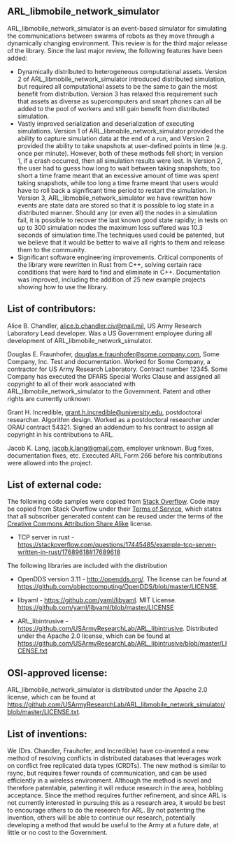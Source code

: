 ARL_libmobile_network_simulator
-------------------------------

ARL_libmobile_network_simulator is an event-based simulator for simulating the
communications between swarms of robots as they move through a dynamically
changing environment.  This review is for the third major release of the
library.  Since the last major review, the following features have been added:

* Dynamically distributed to heterogeneous computational assets. Version 2 of
  ARL_libmobile_network_simulator introduced distributed  simulation, but
  required all computational assets to be the same to gain the most benefit
  from distribution.  Version 3 has relaxed this requirement such that assets
  as diverse as supercomputers and smart phones can all be added to the pool
  of workers and still gain benefit from distributed simulation.
* Vastly improved serialization and deserialization of executing  simulations.
  Version 1 of ARL_libmobile_network_simulator provided the ability to capture
  simulation data at the end of a run, and Version 2 provided the ability to
  take snapshots at user-defined points in time (e.g. once per minute).
  However, both of these methods fell short; in version 1, if a crash
  occurred, then all simulation results were lost. In Version 2, the user had
  to guess how long to wait between taking snapshots; too short a time frame
  meant that an excessive amount of time was spent taking snapshots, while too
  long a time frame meant that users would have to roll back a significant
  time period to restart the simulation. In Version 3,
  ARL_libmobile_network_simulator we have rewritten how events are state data
  are stored so that it is possible to log state in a distributed manner.
  Should any (or even all) the nodes in a simulation fail, it is possible to
  recover the last known good state rapidly; in tests on up to 300 simulation
  nodes the maximum loss suffered was 10.3 seconds of simulation time.The
  techniques used could be patented, but we believe that it would be better to
  waive all rights to them and release them to the community.
* Significant software engineering improvements.  Critical components of the
  library were rewritten in Rust from C++, solving certain race conditions
  that were hard to find and eliminate in C++.  Documentation was improved,
  including the addition of 25 new example projects showing how to use the
  library.

List of contributors:
---------------------

Alice B. Chandler, alice.b.chandler.civ@mail.mil, US Army Research Laboratory
    Lead developer.  Was a US Government employee during all development of
    ARL_libmobile_network_simulator.

Douglas E. Fraunhofer, douglas.e.fraunhofer@some.company.com, Some Company, Inc.
    Test and documentation.  Worked for Some Company, a contractor for US
    Army Research Laboratory.  Contract number 12345.  Some Company has
    executed the DFARS Special Works Clause and assigned all copyright to all
    of their work associated with ARL_libmobile_network_simulator to the
    Government.  Patent and other rights are currently unknown

Grant H. Incredible, grant.h.incredible@university.edu, postdoctoral researcher.
    Algorithm design.  Worked as a postdoctoral researcher under ORAU
    contract 54321.  Signed an addendum to his contract to assign all
    copyright in his contributions to ARL.

Jacob K. Lang, jacob.k.lang@gmail.com, employer unknown.  Bug fixes,
    documentation fixes, etc. Executed ARL Form 266 before his contributions
    were allowed into the project.

List of external code:
----------------------

The following code samples were copied from
[Stack Overflow](https://stackoverflow.com/).  Code may be copied from
Stack Overflow under their
[Terms of Service](https://stackexchange.com/legal/terms-of-service), which
states that all subscriber generated content can be reused under the terms of
the [Creative Commons Attribution Share Alike](https://creativecommons.org/licenses/by-sa/3.0/)
license.

* TCP server in rust -
  https://stackoverflow.com/questions/17445485/example-tcp-server-written-in-rust/17689618#17689618

The following libraries are included with the distribution

* OpenDDS version 3.11 - http://opendds.org/. The license can be found at
  https://github.com/objectcomputing/OpenDDS/blob/master/LICENSE.

* libyaml - https://github.com/yaml/libyaml.  MIT License.
  https://github.com/yaml/libyaml/blob/master/LICENSE

* ARL_libintrusive - https://github.com/USArmyResearchLab/ARL_libintrusive.
  Distributed under the Apache 2.0 license, which can be found at
  https://github.com/USArmyResearchLab/ARL_libintrusive/blob/master/LICENSE.txt


OSI-approved license:
---------------------

ARL_libmobile_network_simulator is distributed under the Apache 2.0 license,
which can be found at
https://github.com/USArmyResearchLab/ARL_libmobile_network_simulator/blob/master/LICENSE.txt.

List of inventions:
-------------------

We (Drs. Chandler, Frauhofer, and Incredible) have co-invented a new method of
resolving conflicts in distributed databases that leverages work on conflict
free replicated data types (CRDTs).  The new method is similar to rsync, but
requires fewer rounds of communication, and can be used efficiently in a
wireless environment.  Although the method is novel and therefore patentable,
patenting it will reduce research in the area, hobbling acceptance.  Since the
method requires further refinement, and since ARL is not currently interested
in pursuing this as a research area, it would be best to encourage others to
do the research for ARL.  By not patenting the invention, others will be able
to continue our research, potentially developing a method that would be useful
to the Army at a future date, at little or no cost to the Government.
